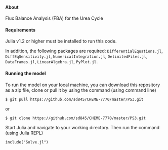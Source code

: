 #### About
Flux Balance Analysis (FBA) for the Urea Cycle

#### Requirements
Julia v1.2 or higher must be installed to run this code. 

In addition, the following packages are required: `DifferentialEquations.jl`, `DiffEqSensitivity.jl`, `NumericalIntegration.jl`, `DelimitedFiles.jl`, `DataFrames.jl`, `LinearAlgebra.jl`, `PyPlot.jl`.

#### Running the model

To run the model on your local machine, you can download this repository as a zip file, clone or pull it by using the command (using command line)
```
$ git pull https://github.com/sd845/CHEME-7770/master/PS3.git
```
or
```
$ git clone https://github.com/sd845/CHEME-7770/master/PS3.git
```
Start Julia and navigate to your working directory. Then run the command (using Julia REPL) 
```
include("Solve.jl")
```
